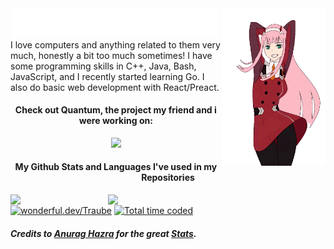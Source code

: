 <img align="right" src="./assets/ZeroTwoDancing.gif" width="33%" />
<div>
  <div align="center">
    <img src="./assets/title.svg" width="66%" />
  </div>
  I love computers and anything related to them very much, honestly a bit too much sometimes!
  I have some programming skills in C++, Java, Bash, JavaScript, and I recently started learning Go.
  I also do basic web development with React/Preact.

  <h4 align="center">Check out Quantum, the project my friend and i were working on:</h4>
  <p align="center">
    <a href="../../../../imnaK/quantum">
      <picture>
        <source media="(prefers-color-scheme: dark)" srcset="https://github-readme-stats.vercel.app/api/pin/?username=imnak&repo=quantum&show_owner=true&theme=github_dark_dimmed" />
        <source media="(prefers-color-scheme: light), (prefers-color-scheme: no-preference)" srcset="https://github-readme-stats.vercel.app/api/pin/?username=imnak&repo=quantum&show_owner=true" />
        <img width="42%" src="https://github-readme-stats.vercel.app/api/pin/?username=imnak&repo=quantum&show_owner=true" />
      </picture>
    </a>
  </p>
  <h4 align="center">My Github Stats and Languages I've used in my Repositories</h4>
</div>
<div>
  <picture>
    <source media="(prefers-color-scheme: dark)" srcset="https://github-readme-stats.vercel.app/api?username=Traube1000101&custom_title=My&nbsp;Stats&hide_rank=true&show_icons=true&theme=github_dark_dimmed" />
    <source media="(prefers-color-scheme: light), (prefers-color-scheme: no-preference)" srcset="https://github-readme-stats.vercel.app/api?username=Traube1000101&hide_rank=true&show_icons=true" />
    <img width="31%" align="left" src="https://github-readme-stats.vercel.app/api?username=Traube1000101&hide_rank=true&show_icons=true" />
  </picture>
  <picture>
    <source media="(prefers-color-scheme: dark)" srcset="https://github-readme-stats.vercel.app/api/top-langs/?username=Traube1000101&custom_title=Repo&nbsp;Languages&hide_rank=true&theme=github_dark_dimmed" />
    <source media="(prefers-color-scheme: light), (prefers-color-scheme: no-preference)" srcset="https://github-readme-stats.vercel.app/api?username=Traube1000101&hide_rank=true&show_icons=true" />
    <img width="31%" align="left" src="https://github-readme-stats.vercel.app/api?username=Traube1000101&hide_rank=true&show_icons=true" />
  </picture>
</div>
<div>
  &emsp;
  <br />
  <a href="https://wonderful.dev/Traube"><img alt="wonderful.dev/Traube" src="https://img.shields.io/badge/wonderful.dev-%23555?style=flat" /></a>&nbsp;<a href="https://wakatime.com/@71d22b23-f875-461a-8f05-24a0e42d708e"
    ><img src="https://wakatime.com/badge/user/71d22b23-f875-461a-8f05-24a0e42d708e.svg" title="My total time coded since Aug 1 2023" alt="Total time coded"
  /></a>
</div>

<h5 align="left">Credits to <a href="https://github.com/anuraghazra">Anurag Hazra</a> for the great <a href="https://github.com/anuraghazra/github-readme-stats">Stats</a>.</h5>
